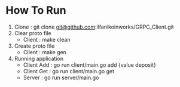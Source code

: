 # How To Run

1. Clone : git clone git@github.com:ilfanikoinworks/GRPC_Client.git
2. Clear proto file
    - Client : make clean
3. Create proto file
    - Client : make gen
4. Running application
    - Client Add : go run client/main.go add {value deposit}
    - Client Get : go run client/main.go get
    - Server : go run server/main.go